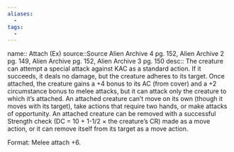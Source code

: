 ```yaml
---
aliases:
  - 
tags:
  - 
---
```



name:: Attach (Ex)
source::Source Alien Archive 4 pg. 152, Alien Archive 2 pg. 149, Alien Archive pg. 152, Alien Archive 3 pg. 150
desc:: The creature can attempt a special attack against KAC as a standard action. If it succeeds, it deals no damage, but the creature adheres to its target. Once attached, the creature gains a +4 bonus to its AC (from cover) and a +2 circumstance bonus to melee attacks, but it can attack only the creature to which it’s attached. An attached creature can’t move on its own (though it moves with its target), take actions that require two hands, or make attacks of opportunity. An attached creature can be removed with a successful Strength check (DC = 10 + 1-1/2 × the creature’s CR) made as a move action, or it can remove itself from its target as a move action.

Format: Melee attach +6.